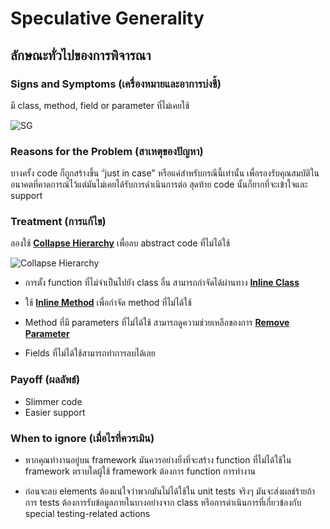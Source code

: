 # Speculative Generality

## ลักษณะทั่วไปของการพิจารณา

### Signs and Symptoms (เครื่องหมายและอาการบ่งชี้)

มี class, method, field or parameter ที่ไม่เคยใช้

![SG](https://imgur.com/IilV2kI.jpg)

### Reasons for the Problem (สาเหตุของปัญหา)

บางครั้ง code ก็ถูกสร้างขึ้น "่just in case" หรือแค่สำหรับกรณีนี้เท่านั้น เพื่อรองรับคุณสมบัติในอนาคตที่คาดการณ์ไว้แต่มันไม่เคยได้รับการดำเนินการต่อ สุดท้าย code นั้นก็ยากที่จะเข้าใจและ support

### Treatment (การแก้ไข)

ลองใช้ **[Collapse Hierarchy](https://sourcemaking.com/refactoring/collapse-hierarchy)** เพื่อลบ abstract code ที่ไม่ได้ใช้

![Collapse Hierarchy](https://imgur.com/uExFhQ9.jpg)

- การตั้ง function ที่ไม่จำเป็นไปยัง class อื่น สามารถกำจัดได้ผ่านทาง **[Inline Class](https://sourcemaking.com/refactoring/inline-class)**

- ใช้ **[Inline Method](https://sourcemaking.com/refactoring/inline-method)** เพื่อกำจัด method ที่ไม่ได้ใช้

- Method ที่มี parameters ที่ไม่ได้ใช้ สามารถดูความช่วยเหลือของการ **[Remove Parameter](https://sourcemaking.com/refactoring/remove-parameter)**

- Fields ที่ไม่ได้ใช้สามารถทำการลบได้เลย

### Payoff (ผลลัพธ์)

- Slimmer code
- Easier support

### When to ignore (เมื่อไรที่ควรเมิน)

- หากคุณทำงานอยู่บน framework มันควรอย่างยิ่งที่จะสร้าง function ที่ไม่ได้ใช้ใน framework ตราบใดผู้ใช้ framework ต้องการ function การทำงาน

- ก่อนจะลบ elements ต้องแน่ใจว่าพวกมันไม่ได้ใช้ใน unit tests จริงๆ มันจะส่งผลธ์ร้ายถ้าการ tests ต้องการรับข้อมูลภายในบางอย่างจาก class หรือการดำเนินการที่เกี่ยวข้องกับ special testing-related actions
